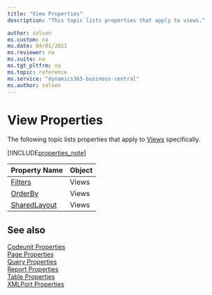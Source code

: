 ```yaml
---
title: "View Properties"
description: "This topic lists properties that apply to views."

author: solsen
ms.custom: na
ms.date: 04/01/2021
ms.reviewer: na
ms.suite: na
ms.tgt_pltfrm: na
ms.topic: reference
ms.service: "dynamics365-business-central"
ms.author: solsen
---
```


# View Properties

The following topic lists properties that apply to [Views](../devenv-views.md) specifically.

[!INCLUDE[properties_note](../includes/properties_note.md)]


|Property Name| Object |
|-------------|--------|
|[Filters](devenv-filters-property.md) | Views |
|[OrderBy](devenv-orderby-property.md) | Views |
|[SharedLayout](devenv-sharedlayout-property.md)| Views |

## See also

[Codeunit Properties](devenv-codeunit-properties.md)  
[Page Properties](devenv-page-property-overview.md)  
[Query Properties](devenv-query-properties.md)  
[Report Properties](devenv-report-properties.md)  
[Table Properties](devenv-table-properties.md)  
[XMLPort Properties](devenv-xmlport-properties.md) 